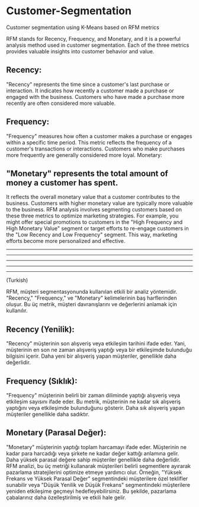 # Customer-Segmentation
Customer segmentation using K-Means based on RFM metrics

 RFM stands for Recency, Frequency, and Monetary, and it is a powerful analysis method used in customer segmentation. Each of the three metrics provides valuable insights into customer behavior and value.

## Recency:

"Recency" represents the time since a customer's last purchase or interaction.
It indicates how recently a customer made a purchase or engaged with the business.
Customers who have made a purchase more recently are often considered more valuable.
## Frequency:

"Frequency" measures how often a customer makes a purchase or engages within a specific time period.
This metric reflects the frequency of a customer's transactions or interactions.
Customers who make purchases more frequently are generally considered more loyal.
Monetary:

## "Monetary" represents the total amount of money a customer has spent.
It reflects the overall monetary value that a customer contributes to the business.
Customers with higher monetary value are typically more valuable to the business.
RFM analysis involves segmenting customers based on these three metrics to optimize marketing strategies. For example, you might offer special promotions to customers in the "High Frequency and High Monetary Value" segment or target efforts to re-engage customers in the "Low Recency and Low Frequency" segment. This way, marketing efforts become more personalized and effective.
- - -
- - -
- - -
- - -
- - -

(Turkish)

RFM, müşteri segmentasyonunda kullanılan etkili bir analiz yöntemidir. "Recency," "Frequency," ve "Monetary" kelimelerinin baş harflerinden oluşur. Bu üç metrik, müşteri davranışlarını ve değerlerini anlamak için kullanılır.

## Recency (Yenilik):

"Recency" müşterinin son alışveriş veya etkileşim tarihini ifade eder.
Yani, müşterinin en son ne zaman alışveriş yaptığı veya bir etkileşimde bulunduğu bilgisini içerir.
Daha yeni bir alışveriş yapan müşteriler, genellikle daha değerlidir.

## Frequency (Sıklık):

"Frequency" müşterinin belirli bir zaman diliminde yaptığı alışveriş veya etkileşim sayısını ifade eder.
Bu metrik, müşterinin ne kadar sık alışveriş yaptığını veya etkileşimde bulunduğunu gösterir.
Daha sık alışveriş yapan müşteriler genellikle daha sadıktır.

## Monetary (Parasal Değer):

"Monetary" müşterinin yaptığı toplam harcamayı ifade eder.
Müşterinin ne kadar para harcadığı veya şirkete ne kadar değer kattığı anlamına gelir.
Daha yüksek parasal değere sahip müşteriler genellikle daha değerlidir.
RFM analizi, bu üç metriği kullanarak müşterileri belirli segmentlere ayırarak pazarlama stratejilerini optimize etmeye yardımcı olur. Örneğin, "Yüksek Frekans ve Yüksek Parasal Değer" segmentindeki müşterilere özel teklifler sunabilir veya "Düşük Yenilik ve Düşük Frekans" segmentindeki müşterilere yeniden etkileşime geçmeyi hedefleyebilirsiniz. Bu şekilde, pazarlama çabalarınız daha özelleştirilmiş ve etkili hale gelir.
